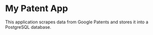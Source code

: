 # My Patent App

This application scrapes data from Google Patents and stores it into a PostgreSQL database.